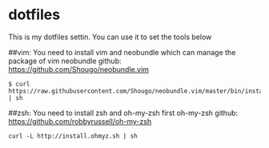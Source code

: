 dotfiles
========
This is my dotfiles settin.
You can use it to set the tools below

##vim:
You need to install vim and neobundle which can manage the package of vim
neobundle github: https://github.com/Shougo/neobundle.vim
```
$ curl https://raw.githubusercontent.com/Shougo/neobundle.vim/master/bin/install.sh | sh
```

##zsh:
You need to install zsh and oh-my-zsh first
oh-my-zsh github: https://github.com/robbyrussell/oh-my-zsh
```
curl -L http://install.ohmyz.sh | sh
```
